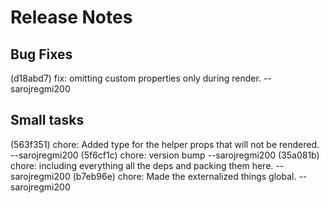
# Release Notes

## Bug Fixes
(d18abd7) fix: omitting custom properties only during render. --sarojregmi200

## Small tasks
(563f351) chore: Added type for the helper props that will not be rendered. --sarojregmi200
(5f6cf1c) chore: version bump --sarojregmi200
(35a081b) chore: including everything all the deps and packing them here. --sarojregmi200
(b7eb96e) chore: Made the externalized things global. --sarojregmi200

